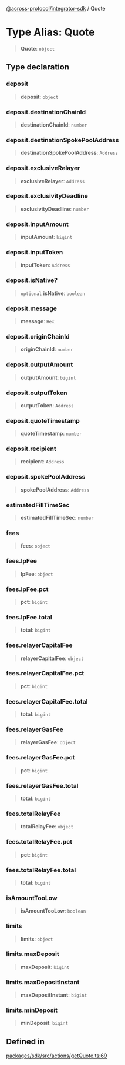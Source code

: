 [@across-protocol/integrator-sdk](../globals.md) / Quote

# Type Alias: Quote

> **Quote**: `object`

## Type declaration

### deposit

> **deposit**: `object`

### deposit.destinationChainId

> **destinationChainId**: `number`

### deposit.destinationSpokePoolAddress

> **destinationSpokePoolAddress**: `Address`

### deposit.exclusiveRelayer

> **exclusiveRelayer**: `Address`

### deposit.exclusivityDeadline

> **exclusivityDeadline**: `number`

### deposit.inputAmount

> **inputAmount**: `bigint`

### deposit.inputToken

> **inputToken**: `Address`

### deposit.isNative?

> `optional` **isNative**: `boolean`

### deposit.message

> **message**: `Hex`

### deposit.originChainId

> **originChainId**: `number`

### deposit.outputAmount

> **outputAmount**: `bigint`

### deposit.outputToken

> **outputToken**: `Address`

### deposit.quoteTimestamp

> **quoteTimestamp**: `number`

### deposit.recipient

> **recipient**: `Address`

### deposit.spokePoolAddress

> **spokePoolAddress**: `Address`

### estimatedFillTimeSec

> **estimatedFillTimeSec**: `number`

### fees

> **fees**: `object`

### fees.lpFee

> **lpFee**: `object`

### fees.lpFee.pct

> **pct**: `bigint`

### fees.lpFee.total

> **total**: `bigint`

### fees.relayerCapitalFee

> **relayerCapitalFee**: `object`

### fees.relayerCapitalFee.pct

> **pct**: `bigint`

### fees.relayerCapitalFee.total

> **total**: `bigint`

### fees.relayerGasFee

> **relayerGasFee**: `object`

### fees.relayerGasFee.pct

> **pct**: `bigint`

### fees.relayerGasFee.total

> **total**: `bigint`

### fees.totalRelayFee

> **totalRelayFee**: `object`

### fees.totalRelayFee.pct

> **pct**: `bigint`

### fees.totalRelayFee.total

> **total**: `bigint`

### isAmountTooLow

> **isAmountTooLow**: `boolean`

### limits

> **limits**: `object`

### limits.maxDeposit

> **maxDeposit**: `bigint`

### limits.maxDepositInstant

> **maxDepositInstant**: `bigint`

### limits.minDeposit

> **minDeposit**: `bigint`

## Defined in

[packages/sdk/src/actions/getQuote.ts:69](https://github.com/across-protocol/toolkit/blob/eee89a253938d54aa640eb34f40c2d714b9d031f/packages/sdk/src/actions/getQuote.ts#L69)
